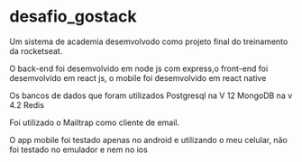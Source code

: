 # desafio_gostack
Um sistema de academia desemvolvodo como projeto final do treinamento da rocketseat.

O back-end foi desemvolvido em node js com express,o front-end foi desemvolvido em react js, o mobile foi desemvolvido em react native

Os bancos de dados que foram utilizados
Postgresql na V 12
MongoDB na v 4.2
Redis

Foi utilizado o Mailtrap como cliente de email.

O app mobile foi testado apenas no android e utilizando o meu celular, não foi testado no emulador e nem no ios
